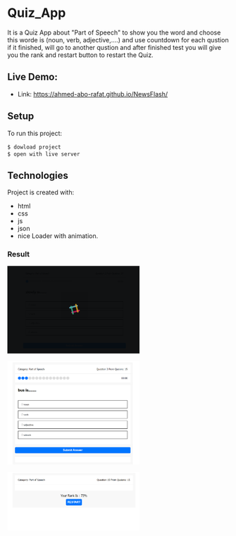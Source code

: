
# Quiz_App
It is a Quiz App about "Part of Speech" to show you the word and choose this worde is (noun, verb, adjective,....) and use countdown for each qustion if it finished, will go to another qustion and after finished test you will give you the rank and restart button to restart the Quiz.

## Live Demo:  
   - Link: https://ahmed-abo-rafat.github.io/NewsFlash/

## Setup
To run this project: 

```
$ dowload project
$ open with live server
```

## Technologies
Project is created with:
   - html
   - css
   - js
   - json
   - nice Loader with animation.
   
### Result

<img
  src="./assets/img2.PNG"
  alt="Load"
  title="quiz"
  style="display: inline-block; margin: 0 auto; max-width: 300px">
<br>

<img
  src="./assets/img1.PNG"
  alt="Load"
  title="quiz"
  style="display: inline-block; margin: 0 auto; max-width: 300px">
<br>

<img
  src="./assets/img3.PNG"
  alt="Load"
  title="quiz"
  style="display: inline-block; margin: 0 auto; max-width: 300px">

